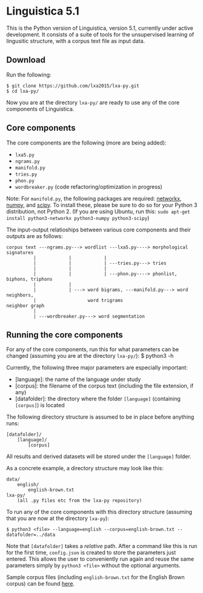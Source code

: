 Linguistica 5.1
===============

This is the Python version of Linguistica, version 5.1, currently under active development. It consists of a suite of tools for the unsupervised learning of lingusitic structure, with a corpus text file as input data.

Download
--------

Run the following:

    $ git clone https://github.com/lxa2015/lxa-py.git
    $ cd lxa-py/

Now you are at the directory `lxa-py/` are ready to use any of the core components of Linguistica.

Core components
---------------

The core components are the following (more are being added):

- `lxa5.py`
- `ngrams.py`
- `manifold.py`
- `tries.py`
- `phon.py`
- `wordbreaker.py` (code refactoring/optimization in progress)

Note: For `manifold.py`, the following packages are required: [networkx](https://networkx.github.io/), [numpy](http://www.numpy.org/), and [scipy](http://www.scipy.org/). To install these, please be sure to do so for your Python 3 distribution, not Python 2. (If you are using Ubuntu, run this: `sudo apt-get install python3-networkx python3-numpy python3-scipy`)


The input-output relatioships between various core components and their outputs are as follows:

    corpus text ---ngrams.py---> wordlist ---lxa5.py----> morphological signatures
              |            |            |
              |            |            | ---tries.py---> tries
              |            |            |
              |            |            | ---phon.py----> phonlist, biphons, triphons
              |            |
              |            | ---> word bigrams, ---manifold.py---> word neighbors,
              |                   word trigrams                    neighbor graph
              |
              | ---wordbreaker.py---> word segmentation


Running the core components
---------------------------

For any of the core components, run this for what parameters can be changed (assuming you are at the directory `lxa-py/`):
    $ python3 <file> -h

Currently, the following three major parameters are especially important:

- [language]: the name of the language under study
- [corpus]: the filename of the corpus text (including the file extension, if any)
- [datafolder]: the directory where the folder `[language]` (containing `[corpus]`) is located

The following directory structure is assumed to be in place before anything runs:

    [datafolder]/
        [language]/
            [corpus]

All results and derived datasets will be stored under the `[language]` folder.

As a concrete example, a directory structure may look like this:

    data/
        english/
            english-brown.txt
    lxa-py/
        (all .py files etc from the lxa-py repository)

To run any of the core components with this directory structure (assuming that you are now at the directory `lxa-py`):

    $ python3 <file> --language=english --corpus=english-brown.txt --datafolder=../data

Note that `[datafolder]` takes a *relative* path. After a command like this is run for the first time, `config.json` is created to store the parameters just entered. This allows the user to conveniently run again and reuse the same parameters simply by `python3 <file>` without the optional arguments.

Sample corpus files (including `english-brown.txt` for the English Brown corpus) can be found [here](https://github.com/lxa2015/datasets).

